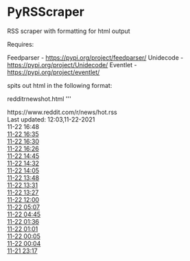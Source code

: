 # PyRSScraper
RSS scraper with formatting for html output


Requires:

Feedparser - https://pypi.org/project/feedparser/
Unidecode - https://pypi.org/project/Unidecode/
Eventlet - https://pypi.org/project/eventlet/



spits out html in the following format:

redditrnewshot.html
'''
<div id="rssheadlink">https://www.reddit.com/r/news/hot.rss</div><div id="rssheadupdate">Last updated: 12:03,11-22-2021</div><div id="11-22-16-51-22" class="rssdi$
<div id="11-22-16-48-50" class="rssdiv"><div class="rssdate" id="rn11-22">11-22 16:48</div><div class="rsslink" id="rn11-22"><a href="https://www.reddit.com/r/new$
<div id="11-22-16-35-11" class="rssdiv"><div class="rssdate" id="rn11-22">11-22 16:35</div><div class="rsslink" id="rn11-22"><a href="https://www.reddit.com/r/new$
<div id="11-22-16-30-08" class="rssdiv"><div class="rssdate" id="rn11-22">11-22 16:30</div><div class="rsslink" id="rn11-22"><a href="https://www.reddit.com/r/new$
<div id="11-22-16-26-23" class="rssdiv"><div class="rssdate" id="rn11-22">11-22 16:26</div><div class="rsslink" id="rn11-22"><a href="https://www.reddit.com/r/new$
<div id="11-22-14-45-24" class="rssdiv"><div class="rssdate" id="rn11-22">11-22 14:45</div><div class="rsslink" id="rn11-22"><a href="https://www.reddit.com/r/new$
<div id="11-22-14-32-36" class="rssdiv"><div class="rssdate" id="rn11-22">11-22 14:32</div><div class="rsslink" id="rn11-22"><a href="https://www.reddit.com/r/new$
<div id="11-22-14-05-17" class="rssdiv"><div class="rssdate" id="rn11-22">11-22 14:05</div><div class="rsslink" id="rn11-22"><a href="https://www.reddit.com/r/new$
<div id="11-22-13-48-46" class="rssdiv"><div class="rssdate" id="rn11-22">11-22 13:48</div><div class="rsslink" id="rn11-22"><a href="https://www.reddit.com/r/new$
<div id="11-22-13-31-15" class="rssdiv"><div class="rssdate" id="rn11-22">11-22 13:31</div><div class="rsslink" id="rn11-22"><a href="https://www.reddit.com/r/new$
<div id="11-22-13-27-51" class="rssdiv"><div class="rssdate" id="rn11-22">11-22 13:27</div><div class="rsslink" id="rn11-22"><a href="https://www.reddit.com/r/new$
<div id="11-22-12-00-27" class="rssdiv"><div class="rssdate" id="rn11-22">11-22 12:00</div><div class="rsslink" id="rn11-22"><a href="https://www.reddit.com/r/new$
<div id="11-22-05-07-05" class="rssdiv"><div class="rssdate" id="rl11-22">11-22 05:07</div><div class="rsslink" id="rl11-22"><a href="https://www.reddit.com/r/new$
<div id="11-22-04-45-51" class="rssdiv"><div class="rssdate" id="rl11-22">11-22 04:45</div><div class="rsslink" id="rl11-22"><a href="https://www.reddit.com/r/new$
<div id="11-22-01-36-00" class="rssdiv"><div class="rssdate" id="rl11-22">11-22 01:36</div><div class="rsslink" id="rl11-22"><a href="https://www.reddit.com/r/new$
<div id="11-22-01-01-14" class="rssdiv"><div class="rssdate" id="rl11-22">11-22 01:01</div><div class="rsslink" id="rl11-22"><a href="https://www.reddit.com/r/new$
<div id="11-22-00-05-22" class="rssdiv"><div class="rssdate" id="rl11-22">11-22 00:05</div><div class="rsslink" id="rl11-22"><a href="https://www.reddit.com/r/new$
<div id="11-22-00-04-13" class="rssdiv"><div class="rssdate" id="rl11-22">11-22 00:04</div><div class="rsslink" id="rl11-22"><a href="https://www.reddit.com/r/new$
<div id="11-21-23-17-56" class="rssdiv"><div class="rssdate" id="rl11-21">11-21 23:17</div><div class="rsslink" id="rl11-21"><a href="https://www.reddit.com/r/new$
'''
